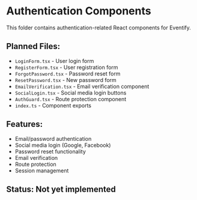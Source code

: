 # Authentication Components

This folder contains authentication-related React components for Eventify.

## Planned Files:
- `LoginForm.tsx` - User login form
- `RegisterForm.tsx` - User registration form
- `ForgotPassword.tsx` - Password reset form
- `ResetPassword.tsx` - New password form
- `EmailVerification.tsx` - Email verification component
- `SocialLogin.tsx` - Social media login buttons
- `AuthGuard.tsx` - Route protection component
- `index.ts` - Component exports

## Features:
- Email/password authentication
- Social media login (Google, Facebook)
- Password reset functionality
- Email verification
- Route protection
- Session management

## Status: Not yet implemented

